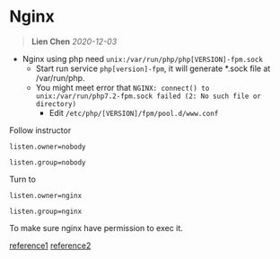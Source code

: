 # Nginx
> **Lien Chen** *2020-12-03*

* Nginx using php need `unix:/var/run/php/php[VERSION]-fpm.sock`
  * Start run service `php[version]-fpm`, it will generate *.sock file at /var/run/php.
  * You might meet error that `NGINX: connect() to unix:/var/run/php7.2-fpm.sock failed (2: No such file or directory)`
    * Edit `/etc/php/[VERSION]/fpm/pool.d/www.conf`

Follow instructor
```
listen.owner=nobody
 
listen.group=nobody
```

Turn to 
```
listen.owner=nginx
 
listen.group=nginx
```
To make sure nginx have permission to exec it.

[reference1](https://blog.csdn.net/chesterblue/article/details/100081797)
[reference2](https://stackoverflow.com/questions/51158830/nginx-connect-to-unix-var-run-php7-2-fpm-sock-failed-2-no-such-file-or-dir)
